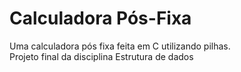 # Calculadora Pós-Fixa
Uma calculadora pós fixa feita em C utilizando pilhas.<br> 
Projeto final da disciplina Estrutura de dados

